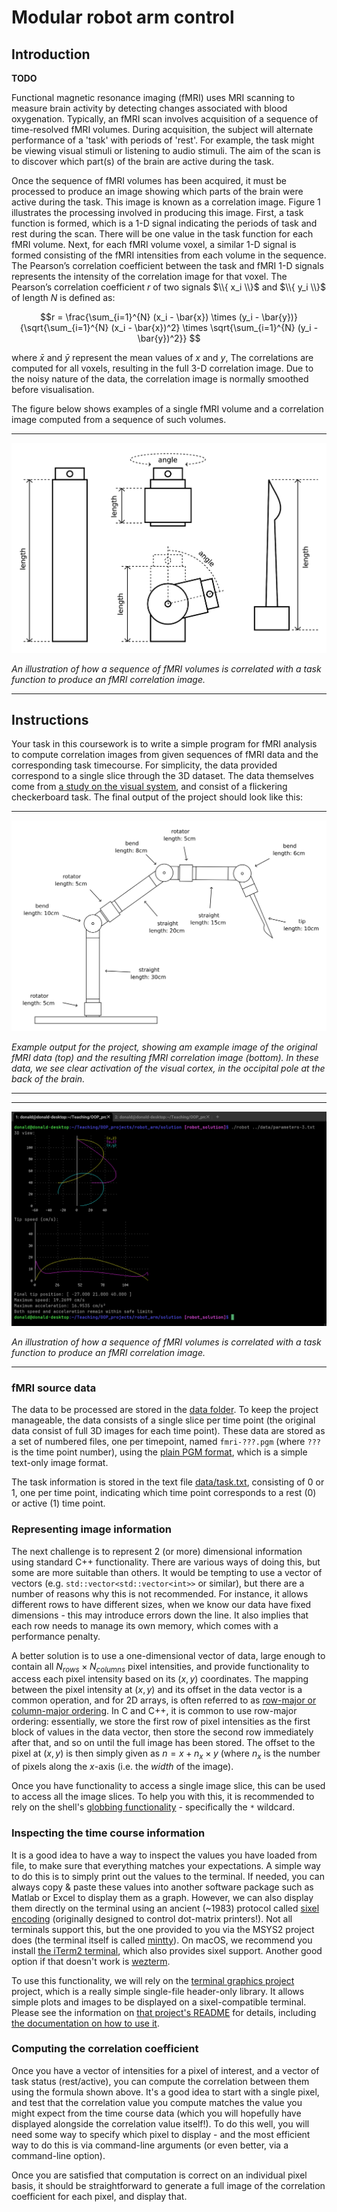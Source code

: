 # Modular robot arm control

## Introduction

**TODO**

Functional magnetic resonance imaging (fMRI) uses MRI scanning to measure brain activity by detecting changes associated with blood oxygenation. Typically, an fMRI scan involves acquisition of a sequence of time-resolved fMRI volumes. During acquisition, the subject will alternate performance of a 'task' with periods of 'rest'. For example, the task might be viewing visual stimuli or listening to audio stimuli. The aim of the scan is to discover which part(s) of the brain are active
during the task. 

Once the sequence of fMRI volumes has been acquired, it must be processed to produce an image showing which parts of the brain were active during the task. This image is known as a correlation image. Figure 1 illustrates the processing involved in producing this image. First, a task function is formed, which is a 1-D signal indicating the periods of task and rest during the scan. There will be one value in the task function for each fMRI volume. Next, for each fMRI volume voxel, a similar 1-D signal is formed consisting of the fMRI intensities from each volume in the sequence. The Pearson’s correlation coefficient between the task and fMRI 1-D signals represents the intensity of the correlation image for that voxel. The Pearson’s correlation coefficient $r$ of two signals $\\{ x_i \\}$ and $\\{ y_i \\}$ of length $N$ is defined as: 

$$r = \frac{\sum_{i=1}^{N} (x_i - \bar{x}) \times (y_i - \bar{y})}{\sqrt{\sum_{i=1}^{N} (x_i - \bar{x})^2} \times \sqrt{\sum_{i=1}^{N} (y_i - \bar{y})^2}} $$

where $\bar{x}$ and $\bar{y}$ represent the mean values of $x$ and $y$, The correlations are computed for all voxels, resulting in the full 3-D correlation image. Due to the noisy nature of the data, the correlation image is normally smoothed before visualisation. 

The figure below shows examples of a single fMRI volume and a correlation image computed from a sequence of such volumes.

---

![Parts for the robot arm](parts.png)

*An illustration of how a sequence of fMRI volumes is correlated with a task function to produce an fMRI correlation image.*

---

## Instructions

Your task in this coursework is to write a simple program for fMRI analysis to compute correlation images from given sequences of fMRI data and the corresponding task timecourse. For simplicity, the data provided correspond to a single slice through the 3D dataset. The data themselves come from [a study on the visual system](https://openneuro.org/datasets/ds001553/versions/1.0.1), and consist of a flickering checkerboard task. The final output of the project should look like this:

---

![Fully configured robot arm](full_arm.png)

*Example output for the project, showing am example image of the original fMRI data (top) and the resulting fMRI correlation image (bottom). In these data, we see clear activation of the visual cortex, in the occipital pole at the back of the brain.*

---


---

![Example output of project](terminal_output.png)

*An illustration of how a sequence of fMRI volumes is correlated with a task function to produce an fMRI correlation image.*

---

### fMRI source data 

The data to be processed are stored in the [data folder](data/). To keep the project manageable, the data consists of a single slice per time point (the original data consist of full 3D images for each time point). These data are stored as a set of numbered files, one per timepoint, named `fmri-???.pgm` (where `???` is the time point number), using the [plain PGM format](https://netpbm.sourceforge.net/doc/pgm.html#plainpgm), which is a simple text-only image format. 

The task information is stored in the text file [data/task.txt](data/task.txt), consisting of 0 or 1, one per time point, indicating which time point corresponds to a rest (0) or active (1) time point. 

### Representing image information

The next challenge is to represent 2 (or more) dimensional information using standard C++ functionality. There are various ways of doing this, but some are more suitable than others. It would be tempting to use a vector of vectors (e.g. `std::vector<std::vector<int>>` or similar), but there are a number of reasons why this is not recommended. For instance, it allows different rows to have different sizes, when we know our data have fixed dimensions - this may introduce errors down the line. It also implies that each row needs to manage its own memory, which comes with a performance penalty. 

A better solution is to use a one-dimensional vector of data, large enough to contain all $N_{rows} \times N_{columns}$ pixel intensities, and provide functionality to access each pixel intensity based on its $(x,y)$ coordinates. The mapping between the pixel intensity at $(x,y)$ and its offset in the data vector is a common operation, and for 2D arrays, is often referred to as [row-major or column-major ordering](https://en.wikipedia.org/wiki/Row-_and_column-major_order). In C and C++, it is common to use row-major ordering: essentially, we store the first row of pixel intensities as the first block of values in the data vector, then store the second row immediately after that, and so on until the full image has been stored. The offset to the pixel at $(x,y)$ is then simply given as $n = x + n_x \times y$ (where $n_x$ is the number of pixels along the *x*-axis (i.e. the _width_ of the image).

Once you have functionality to access a single image slice, this can be used to access all the image slices. To help you with this, it is recommended to rely on the shell's [globbing functionality](https://www.shell-tips.com/bash/wildcards-globbing/) - specifically the `*` wildcard. 

### Inspecting the time course information

It is a good idea to have a way to inspect the values you have loaded from file, to make sure that everything matches your expectations. A simple way to do this is to simply print out the values to the terminal. If needed, you can always copy & paste these values into another software package such as Matlab or Excel to display them as a graph. However, we can also display them directly on the terminal using an ancient (~1983) protocol called [sixel encoding](https://en.wikipedia.org/wiki/Sixel) (originally designed to control dot-matrix printers!). Not all terminals support this, but the one provided to you via the MSYS2 project does (the terminal itself is called [mintty](https://mintty.github.io/)). On macOS, we recommend you install [the iTerm2 terminal](https://iterm2.com/), which also provides sixel support. Another good option if that doesn't work is [wezterm](https://wezfurlong.org/wezterm/index.html). 

To use this functionality, we will rely on the [terminal graphics project](https://github.com/jdtournier/terminal_graphics) project, which is a really simple single-file header-only library. It allows simple plots and images to be displayed on a sixel-compatible terminal. Please see the information on [that project's README](https://github.com/jdtournier/terminal_graphics/blob/main/README.md) for details, including [the documentation on how to use it](https://jdtournier.github.io/terminal_graphics/).

### Computing the correlation coefficient

Once you have a vector of intensities for a pixel of interest, and a vector of task status (rest/active), you can compute the correlation between them using the formula shown above. It's a good idea to start with a single pixel, and test that the correlation value you compute matches the value you might expect from the time course data (which you will hopefully have displayed alongside the correlation value itself!). To do this well, you will need some way to specify which pixel to display - and the most efficient way to do this is via command-line arguments (or even better, via a command-line option). 

Once you are satisfied that computation is correct on an individual pixel basis, it should be straightforward to generate a full image of the correlation coefficient for each pixel, and display that. 
